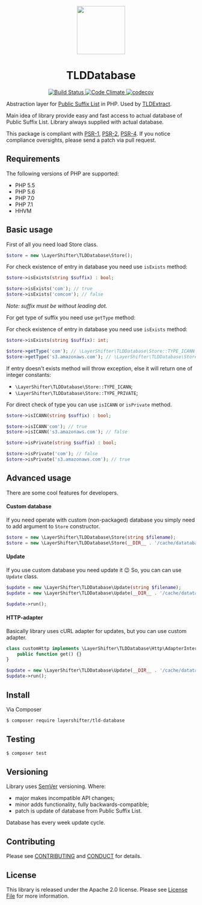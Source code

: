<!-- Logo -->
<p align="center">
    <img height="128" width="128" src="https://github.com/layershifter/TLDDatabase/raw/master/logo.png">
</p>

<!-- Name -->
<h1 align="center">
  TLDDatabase
</h1>

<!-- Badges -->
<p align="center">
  <a href="https://travis-ci.org/layershifter/TLDDatabase">
    <img alt="Build Status" src="https://travis-ci.org/layershifter/TLDDatabase.svg" />
  </a>
  <a href="https://codeclimate.com/github/layershifter/TLDDatabas">
    <img alt="Code Climate" src="https://codeclimate.com/github/layershifter/TLDDatabase/badges/gpa.svg" />
  </a>
  <a href="https://codecov.io/gh/layershifter/TLDDatabase">
    <img alt="codecov" src="https://codecov.io/gh/layershifter/TLDDatabase/branch/master/graph/badge.svg" />
  </a>
</p>

Abstraction layer for [Public Suffix List](https://publicsuffix.org/) in PHP.
Used by [TLDExtract](https://github.com/layershifter/TLDExtract).

Main idea of library provide easy and fast access to actual database of Public Suffix List. Library always supplied with
actual database.

This package is compliant with [PSR-1][], [PSR-2][], [PSR-4][]. If you notice compliance oversights, please send a patch
via pull request.

## Requirements

The following versions of PHP are supported:

* PHP 5.5
* PHP 5.6
* PHP 7.0
* PHP 7.1
* HHVM

## Basic usage

First of all you need load Store class.
```php
$store = new \LayerShifter\TLDDatabase\Store();
```

For check existence of entry in database you need use `isExists` method:
```php
$store->isExists(string $suffix) : bool;

$store->isExists('com'); // true
$store->isExists('comcom'); // false
``` 

_Note: suffix must be without leading dot._

For get type of suffix you need use `getType` method:

For check existence of entry in database you need use `isExists` method:
```php
$store->isExists(string $suffix): int;

$store->getType('com'); // \LayerShifter\TLDDatabase\Store::TYPE_ICANN = 1
$store->getType('s3.amazonaws.com'); // \LayerShifter\TLDDatabase\Store::TYPE_PRIVATE = 2
```

If entry doesn't exists method will throw exception, else it will return one of integer constants:
- ```\LayerShifter\TLDDatabase\Store::TYPE_ICANN```;
- ```\LayerShifter\TLDDatabase\Store::TYPE_PRIVATE```;

For direct check of type you can use `isICANN` or `isPrivate` method.
```php
$store->isICANN(string $suffix) : bool;

$store->isICANN'com'); // true
$store->isICANN('s3.amazonaws.com'); // false

$store->isPrivate(string $suffix) : bool;

$store->isPrivate('com'); // false
$store->isPrivate('s3.amazonaws.com'); // true
```

## Advanced usage

There are some cool features for developers.

#### Custom database

If you need operate with custom (non-packaged) database you simply need to add argument to `Store` constructor.
```php
$store = new \LayerShifter\TLDDatabase\Store(string $filename);
$store = new \LayerShifter\TLDDatabase\Store(__DIR__ . '/cache/datatabase.php');
```

#### Update

If you use custom database you need update it :wink: So, you can can use `Update` class.
```php
$update = new \LayerShifter\TLDDatabase\Update(string $filename);
$update = new \LayerShifter\TLDDatabase\Update(__DIR__ . '/cache/datatabase.php');

$update->run();
```

#### HTTP-adapter

Basically library uses cURL adapter for updates, but you can use custom adapter.

```php
class customHttp implements \LayerShifter\TLDDatabase\Http\AdapterInterface {
    public function get() {} 
}

$update = new \LayerShifter\TLDDatabase\Update(__DIR__ . '/cache/datatabase.php', 'customHttp');
$update->run();
```

## Install

Via Composer

``` bash
$ composer require layershifter/tld-database
```

## Testing
``` bash
$ composer test
```

## Versioning

Library uses [SemVer](http://semver.org/) versioning. Where:
 - major makes incompatible API changes;
 - minor adds functionality, fully backwards-compatible;
 - patch is update of database from Public Suffix List.

Database has every week update cycle.

## Contributing

Please see [CONTRIBUTING](CONTRIBUTING.md) and [CONDUCT](CONDUCT.md) for details.

## License

This library is released under the Apache 2.0 license. Please see [License File](LICENSE) for more information.

[PSR-1]: https://github.com/php-fig/fig-standards/blob/master/accepted/PSR-1-basic-coding-standard.md
[PSR-2]: https://github.com/php-fig/fig-standards/blob/master/accepted/PSR-2-coding-style-guide.md
[PSR-4]: https://github.com/php-fig/fig-standards/blob/master/accepted/PSR-4-autoloader.md
